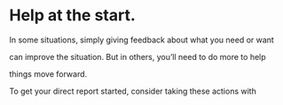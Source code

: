 # Help at the start.

In some situations, simply giving feedback about what you need or want

can improve the situation. But in others, you’ll need to do more to help

things move forward.

To get your direct report started, consider taking these actions with